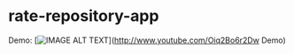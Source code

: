 # rate-repository-app

Demo: [![IMAGE ALT TEXT](http://img.youtube.com/vi/Oiq2Bo6r2Dw/0.jpg)](http://www.youtube.com/Oiq2Bo6r2Dw Demo)
